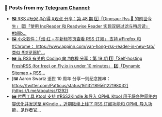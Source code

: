 ### 📰 Posts from my [Telegram Channel](https://t.me/s/aboutrss):
<!-- BLOG-POST-LIST:START -->
- [🖼 RSS #玩家 #心得 #观点 分享：第 48 期 1️⃣「Dinosaur Rss 🦕 的前世今生」 2️⃣「使用 InoReader 和 Readwise Reader 实现双层过滤与稍后读」 #bilib...](https://t.me/aboutrss/1295)
- [🖼 小众软件：「烟·红 – 在新标签页查看 RSS 订阅」 支持 #Firefox 和 #Chrome： https://www.appinn.com/yan-hong-rss-reader-in-new-tab/ 类似 #浏览器扩...](https://t.me/aboutrss/1294)
- [🖼 与 RSS 有关的 Coding 向 #教程 分享：第 19 期 1️⃣「Self-hosting FreshRSS &lpar;for free&rpar; on Fly.io in under 10 minutes」 2️⃣「Dynamic Sitemap + RSS...](https://t.me/aboutrss/1293)
- [🖼 Aaron Swartz 逝世 10 周年 分享一则纪念推串： https://twitter.com/Patticus/status/1613218956122198032](https://t.me/aboutrss/1292)
- [🖼 付费工具 Ktool 支持 #RSS2Kindle 和导入 OPML Ktool 用于将各种网络内容优化并发送至 #Kindle ，近期陆续上线了 RSS 订阅功能和 OPML 导入功能，见作者官...](https://t.me/aboutrss/1291)
<!-- BLOG-POST-LIST:END -->

<!--
**AboutRSS/AboutRSS** is a ✨ _special_ ✨ repository because its `README.md` (this file) appears on your GitHub profile.

Here are some ideas to get you started:

- 🔭 I’m currently working on ...
- 🌱 I’m currently learning ...
- 👯 I’m looking to collaborate on ...
- 🤔 I’m looking for help with ...
- 💬 Ask me about ...
- 📫 How to reach me: ...
- 😄 Pronouns: ...
- ⚡ Fun fact: ...
-->
